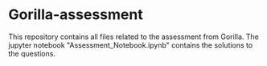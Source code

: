 # Gorilla-assessment
This repository contains all files related to the assessment from Gorilla.
The jupyter notebook "Assessment_Notebook.ipynb" contains the solutions to the questions.
